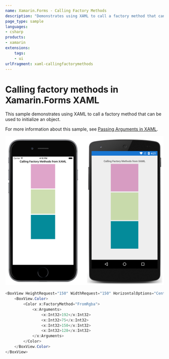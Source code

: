 ```yaml
---
name: Xamarin.Forms - Calling Factory Methods
description: "Demonstrates using XAML to call a factory method that can be used to initialize an object (UI)"
page_type: sample
languages:
- csharp
products:
- xamarin
extensions:
    tags:
    - ui
urlFragment: xaml-callingfactorymethods
---
```

# Calling factory methods in Xamarin.Forms XAML

This sample demonstrates using XAML to call a factory method that can be used to initialize an object.

For more information about this sample, see [Passing Arguments in XAML](https://docs.microsoft.com/xamarin/xamarin-forms/xaml/passing-arguments).

![Calling Factory Methods application screenshot](Screenshots/01All.png "Calling Factory Methods application screenshot")

```csharp
<BoxView HeightRequest="150" WidthRequest="150" HorizontalOptions="Center">
    <BoxView.Color>
        <Color x:FactoryMethod="FromRgba">
            <x:Arguments>
                <x:Int32>192</x:Int32>
                <x:Int32>75</x:Int32>
                <x:Int32>150</x:Int32>
                <x:Int32>128</x:Int32>
            </x:Arguments>
        </Color>
    </BoxView.Color>
</BoxView>
```

